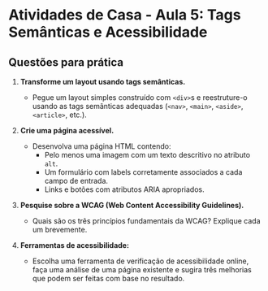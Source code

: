 # Atividades de Casa - Aula 5: Tags Semânticas e Acessibilidade

## Questões para prática

1. **Transforme um layout usando tags semânticas.**  
   - Pegue um layout simples construído com `<div>`s e reestruture-o usando as tags semânticas adequadas (`<nav>`, `<main>`, `<aside>`, `<article>`, etc.).

2. **Crie uma página acessível.**  
   - Desenvolva uma página HTML contendo:  
     - Pelo menos uma imagem com um texto descritivo no atributo `alt`.  
     - Um formulário com labels corretamente associados a cada campo de entrada.  
     - Links e botões com atributos ARIA apropriados.

3. **Pesquise sobre a WCAG (Web Content Accessibility Guidelines).**  
   - Quais são os três princípios fundamentais da WCAG? Explique cada um brevemente.

4. **Ferramentas de acessibilidade:**  
   - Escolha uma ferramenta de verificação de acessibilidade online, faça uma análise de uma página existente e sugira três melhorias que podem ser feitas com base no resultado.
